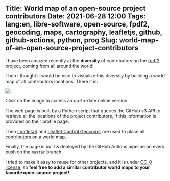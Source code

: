 Title: World map of an open-source project contributors
Date: 2021-06-28 12:00
Tags: lang:en, libre-software, open-source, fpdf2, geocoding, maps, cartography, leafletjs, github, github-actions, python, prog
Slug: world-map-of-an-open-source-project-contributors
---
<!-- Com' :
* Feature suggested: https://github.com/all-contributors/all-contributors/issues/537
-->

I have been amazed recently at the **diversity** of contributors on the [fpdf2](https://github.com/PyFPDF/fpdf2) project,
coming from all around the world!

Then I thought it would be nice to visualize this diversity by building a world map
of all contributors locations.
There it is:

[![](images/2021/06/contributors-map.png)](https://pyfpdf.github.io/fpdf2/contributors.html)

Click on the image to access an up-to-date online version.

The web page is built by a Python script that queries the GitHub v3 API
to retrieve all the locations of the project contributors,
if this information is provided on their profile page.

Then [LeafletJS](https://leafletjs.com)
and [Leaflet Control Geocoder](https://github.com/perliedman/leaflet-control-geocoder)
are used to place all contributors on a world map.

Finally, the page is built & deployed by the GitHub Actions pipeline on every push on the `master` branch.

I tried to make it easy to reuse for other projects,
and it is under [CC-0 license](https://creativecommons.org/publicdomain/zero/1.0/deed.en),
so **feel free to add a similar contributor world maps to your favorite open-source project!**
